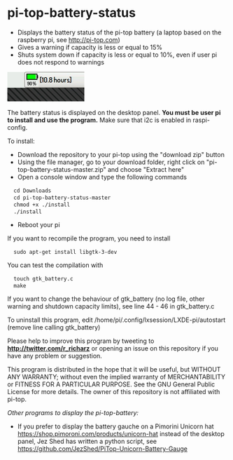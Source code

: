 # pi-top-battery-status

- Displays the battery status of the pi-top battery
(a laptop based on the raspberry pi, see http://pi-top.com)
- Gives a warning if capacity is less or equal to 15%
- Shuts system down if capacity is less or equal to 10%, even if user pi does not respond to warnings 

![Alt text](screenshot.jpg?raw=true "battery charge")

The battery status is displayed on the desktop panel.
**You must be user pi to install and use the program.**
Make sure that i2c is enabled in raspi-config.  

To install:

- Download the repository to your pi-top using the "download zip" button
- Using the file manager, go to your download folder,
 right click on "pi-top-battery-status-master.zip" and choose "Extract here"
- Open a console window and type the following commands

```
  cd Downloads
  cd pi-top-battery-status-master
  chmod +x ./install
  ./install
```
- Reboot your pi

If you want to recompile the program, you need to install

```
  sudo apt-get install libgtk-3-dev
```

You can test the compilation with

```
  touch gtk_battery.c
  make
```

If you want to change the behaviour of gtk_battery 
(no log file, other warning and shutdown capacity limits),
see line 44 - 46 in gtk_battery.c

To uninstall this program, edit /home/pi/.config/lxsession/LXDE-pi/autostart (remove line calling gtk_battery)
  
Please help to improve this program by tweeting to
**http://twitter.com/r_richarz** or opening an issue on this repository
if you have any problem or suggestion.

This program is distributed in the hope that it will be useful,
but WITHOUT ANY WARRANTY; without even the implied warranty of
MERCHANTABILITY or FITNESS FOR A PARTICULAR PURPOSE.  See the
GNU General Public License for more details. The owner of this
repository is not affiliated with pi-top.

*Other programs to display the pi-top-battery:*

- If you prefer to display the battery gauche on a Pimorini Unicorn hat
https://shop.pimoroni.com/products/unicorn-hat
instead of the desktop panel, Jez Shed has written a python script, see
https://github.com/JezShed/PiTop-Unicorn-Battery-Gauge
